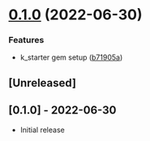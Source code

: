 # [0.1.0](https://github.com/klueless-io/k_starter/compare/v0.0.1...v0.1.0) (2022-06-30)


### Features

* k_starter gem setup ([b71905a](https://github.com/klueless-io/k_starter/commit/b71905a95b7aafa581e460d790ad0714fa114639))

## [Unreleased]

## [0.1.0] - 2022-06-30

- Initial release
